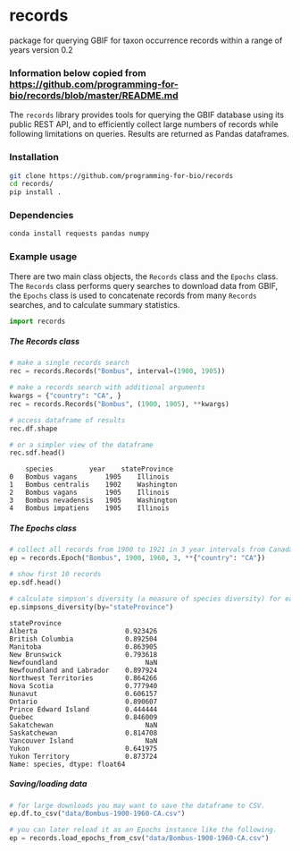 # records
package for querying GBIF for taxon occurrence records within a range of years
version 0.2

### Information below copied from https://github.com/programming-for-bio/records/blob/master/README.md

The `records` library provides tools for querying the GBIF database using 
its public REST API, and to efficiently collect large numbers of records 
while following limitations on queries. Results are returned as Pandas 
dataframes.

### Installation
```bash
git clone https://github.com/programming-for-bio/records
cd records/
pip install .
```

### Dependencies
```bash
conda install requests pandas numpy
```


### Example usage

There are two main class objects, the `Records` class and the `Epochs` class. 
The `Records` class performs query searches to download data from GBIF, the 
`Epochs` class is used to concatenate records from many `Records` searches, and 
to calculate summary statistics.  


```python
import records
```

##### The Records class
```python
# make a single records search
rec = records.Records("Bombus", interval=(1900, 1905))

# make a records search with additional arguments
kwargs = {"country": "CA", }
rec = records.Records("Bombus", (1900, 1905), **kwargs)

# access dataframe of results
rec.df.shape

# or a simpler view of the dataframe
rec.sdf.head()
```

```parsed-literal
 	species 		year 	stateProvince
0 	Bombus vagans 		1905 	Illinois
1 	Bombus centralis 	1902 	Washington
2 	Bombus vagans 		1905 	Illinois
3 	Bombus nevadensis 	1905 	Washington
4 	Bombus impatiens 	1905 	Illinois
```

##### The Epochs class
```python
# collect all records from 1900 to 1921 in 3 year intervals from Canada
ep = records.Epoch("Bombus", 1900, 1960, 3, **{"country": "CA"})

# show first 10 records
ep.sdf.head()

# calculate simpson's diversity (a measure of species diversity) for each state
ep.simpsons_diversity(by="stateProvince")
```

```parsed-literal
stateProvince
Alberta                      0.923426
British Columbia             0.892504
Manitoba                     0.863905
New Brunswick                0.793618
Newfoundland                      NaN
Newfoundland and Labrador    0.897924
Northwest Territories        0.864266
Nova Scotia                  0.777940
Nunavut                      0.606157
Ontario                      0.890607
Prince Edward Island         0.444444
Quebec                       0.846009
Sakatchewan                       NaN
Saskatchewan                 0.814708
Vancouver Island                  NaN
Yukon                        0.641975
Yukon Territory              0.873724
Name: species, dtype: float64
```


##### Saving/loading data
```python
# for large downloads you may want to save the dataframe to CSV.
ep.df.to_csv("data/Bombus-1900-1960-CA.csv")

# you can later reload it as an Epochs instance like the following.
ep = records.load_epochs_from_csv("data/Bombus-1900-1960-CA.csv")

```
